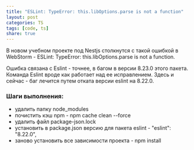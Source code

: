 ```yaml
---
title: "ESLint: TypeError: this.libOptions.parse is not a function"
layout: post
categories: TS
tags: [code, ts]
share: true
---
```


В новом учебном проекте под Nestjs столкнутся с такой ошибкой в WebStorm - ESLint: TypeError: this.libOptions.parse is not a function.

Ошибка связана с Eslint - точнее, в багом в версии 8.23.0 этого пакета. Команда Eslint вроде как работает над ее исправлением. Здесь и сейчас - баг лечится путем отката версии eslint на 8.22.0.

### Шаги выполнения:

- удалить папку node_modules
- почистить кэш npm - npm cache clean --force
- удалить файл package-json.lock
- установить в package.json версию для пакета eslint - "eslint": "8.22.0",
- заново установить все зависимости проекта - npm install